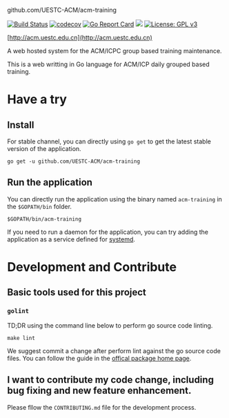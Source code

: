 github.com/UESTC-ACM/acm-training

[![Build Status](https://travis-ci.org/UESTC-ACM/acm-training.svg?branch=master)](https://travis-ci.org/UESTC-ACM/acm-training)
[![codecov](https://codecov.io/gh/UESTC-ACM/acm-training/branch/master/graph/badge.svg)](https://codecov.io/gh/UESTC-ACM/acm-training)
[![Go Report Card](https://goreportcard.com/badge/github.com/UESTC-ACM/acm-training)](https://goreportcard.com/report/github.com/UESTC-ACM/acm-training)
![](https://img.shields.io/badge/version-0.0.1-blue.svg)
[![License: GPL v3](https://img.shields.io/badge/License-GPLv3-blue.svg)](https://www.gnu.org/licenses/gpl-3.0)

[http://acm.uestc.edu.cn](http://acm.uestc.edu.cn)

A web hosted system for the ACM/ICPC group based training maintenance.

This is a web writting in Go language for ACM/ICP daily grouped based training.

# Have a try

## Install

For stable channel, you can directly using `go get` to get the latest stable version of the application.

``` shell
go get -u github.com/UESTC-ACM/acm-training
```

## Run the application

You can directly run the application using the binary named `acm-training` in the `$GOPATH/bin` folder.

``` shell
$GOPATH/bin/acm-training
```

If you need to run a daemon for the application, you can try adding the application as a service defined for [systemd](https://en.wikipedia.org/wiki/Systemd).

# Development and Contribute

## Basic tools used for this project

### `golint`

TD;DR using the command line below to perform go source code linting.

``` shell
make lint
```

We suggest commit a change after perform lint against the go source code files. You can follow the guide in the [offical package home page](https://github.com/golang/lint).

## I want to contribute my code change, including bug fixing and new feature enhancement.
Please fllow the `CONTRIBUTING.md` file for the development process.
